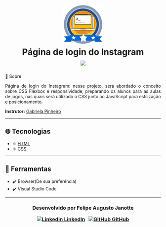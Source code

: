<h1 align="center">
    <img src="./igm/course-badge.png" width="130px"></img></br>
    Página de login do Instagram<br>
      <img src="https://img.shields.io/badge/made%20by-Digital%20Innovation%20One-green">		</img>
</h1




## 💬 Sobre 

<p align="justify">Página de login do Instagram: nesse projeto, será abordado o conceito sobre CSS Flexbox e responsividade, preparando os alunos para as aulas de jogos, nas quais será utilizado o CSS junto ao JavaScript para estilização e posicionamento.</p>

**Instrutor:** [Gabriela Pinheiro](https://github.com/SpruceGabriela)

---

## :globe_with_meridians: Tecnologias 

- ⚛️ [HTML](https://developer.mozilla.org/pt-BR/docs/Web/HTML)
- ⚛️ [CSS](https://developer.mozilla.org/pt-BR/docs/Web/CSS)

---

## :hammer: Ferramentas

- :heavy_check_mark: Browser(De sua preferência)
- :heavy_check_mark: Visual Studio Code

---

<h3 align="center">


  Desenvolvido por Felipe Augusto Janotte
  <br/>

  <a align="center">

   [![Linkedin](https://i.stack.imgur.com/gVE0j.png) LinkedIn](https://linkedin.com/in/felipe-augusto-janotte-662626195/)
&nbsp;
  [![GitHub](https://i.stack.imgur.com/tskMh.png) GitHub](https://github.com/FelipeJanotte)
  </a>
</h3>
